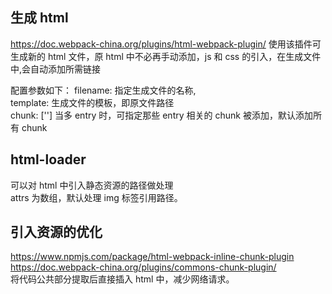 ## 生成 html
https://doc.webpack-china.org/plugins/html-webpack-plugin/
使用该插件可生成新的 html 文件，原 html 中不必再手动添加，js 和 css 的引入，在生成文件中,会自动添加所需链接

配置参数如下：
filename: 指定生成文件的名称,  
template: 生成文件的模板，即原文件路径  
chunk: [''] 当多 entry 时，可指定那些 entry 相关的 chunk 被添加，默认添加所有 chunk   

## html-loader
可以对 html 中引入静态资源的路径做处理  
attrs 为数组，默认处理 img 标签引用路径。  

## 引入资源的优化
https://www.npmjs.com/package/html-webpack-inline-chunk-plugin  
https://doc.webpack-china.org/plugins/commons-chunk-plugin/  
将代码公共部分提取后直接插入 html 中，减少网络请求。